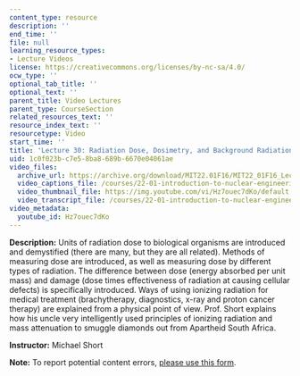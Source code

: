 ```yaml
---
content_type: resource
description: ''
end_time: ''
file: null
learning_resource_types:
- Lecture Videos
license: https://creativecommons.org/licenses/by-nc-sa/4.0/
ocw_type: ''
optional_tab_title: ''
optional_text: ''
parent_title: Video Lectures
parent_type: CourseSection
related_resources_text: ''
resource_index_text: ''
resourcetype: Video
start_time: ''
title: 'Lecture 30: Radiation Dose, Dosimetry, and Background Radiation'
uid: 1c0f023b-c7e5-8ba8-689b-6670e04061ae
video_files:
  archive_url: https://archive.org/download/MIT22.01F16/MIT22_01F16_Lec30_300k.mp4
  video_captions_file: /courses/22-01-introduction-to-nuclear-engineering-and-ionizing-radiation-fall-2016/1bc62eece2925f02b6d6517a8fc9ebed_Hz7ouec7dKo.vtt
  video_thumbnail_file: https://img.youtube.com/vi/Hz7ouec7dKo/default.jpg
  video_transcript_file: /courses/22-01-introduction-to-nuclear-engineering-and-ionizing-radiation-fall-2016/09484768966cc14934e8d96a5aa0d8ac_Hz7ouec7dKo.pdf
video_metadata:
  youtube_id: Hz7ouec7dKo
---
```


**Description:** Units of radiation dose to biological organisms are introduced and demystified (there are many, but they are all related). Methods of measuring dose are introduced, as well as measuring dose by different types of radiation. The difference between dose (energy absorbed per unit mass) and damage (dose times effectiveness of radiation at causing cellular defects) is specifically introduced. Ways of using ionizing radiation for medical treatment (brachytherapy, diagnostics, x-ray and proton cancer therapy) are explained from a physical point of view. Prof. Short explains how his uncle very intelligently used principles of ionizing radiation and mass attenuation to smuggle diamonds out from Apartheid South Africa.

**Instructor:** Michael Short

**Note:** To report potential content errors, [please use this form](https://forms.gle/8B2zcUvfCtgJdTdE7).

